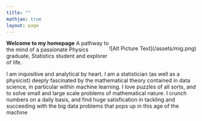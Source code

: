 ```yaml
---
title: ""
mathjax: true
layout: page
---
```

<p style="max-width: 50%; float: right;">
![Alt Picture Text](/assets/mig.png)
</p>

**Welcome to my homepage**
A pathway to the mind of a passionate Physics graduate, Statistics student and explorer   of life.

I am inquisitive and analytical by heart. I am a statistician (as well as a physicist)
deeply fascinated by the mathematical theory contained in data science, in
particular within machine learning. I love puzzles of all sorts, and to solve
small and large scale problems of mathematical nature. I crunch numbers on a daily basis,
and find huge satisfication in tackling and succeeding with the big data
problems that pops up in this age of the machine
